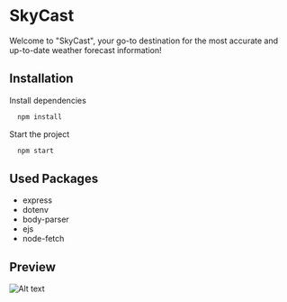 
# SkyCast

Welcome to "SkyCast", your go-to destination for the most accurate and up-to-date weather forecast information!




## Installation

Install dependencies

```bash
  npm install 
```
Start the project
```bash
  npm start
```
## Used Packages
-  express
-  dotenv
-  body-parser
-  ejs
-  node-fetch

## Preview

![Alt text](<Screenshot 2023-07-30 175618.png>)